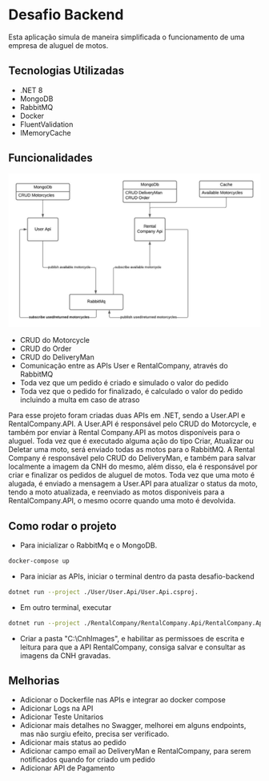 # Desafio Backend
 Esta aplicação simula de maneira simplificada o funcionamento de uma empresa de aluguel de motos.

## Tecnologias Utilizadas
- .NET 8
- MongoDB
- RabbitMQ
- Docker
- FluentValidation
- IMemoryCache

## Funcionalidades
![Arquitetura](./Desafio-backend.jpeg)
- CRUD do Motorcycle
- CRUD do Order
- CRUD do DeliveryMan
- Comunicação entre as APIs User e RentalCompany, através do RabbitMQ
- Toda vez que um pedido é criado e simulado o valor do pedido
- Toda vez que o pedido for finalizado, é calculado o valor do pedido incluindo a multa em caso de atraso

Para esse projeto foram criadas duas APIs em .NET, sendo a User.API e RentalCompany.API.
A User.API é responsável pelo CRUD do Motorcycle, e também por enviar à Rental Company.API as motos disponíveis para o aluguel. Toda vez que é executado alguma ação do tipo Criar, Atualizar ou Deletar uma moto, será enviado todas as motos para o RabbitMQ.
A Rental Company é responsável pelo CRUD do DeliveryMan, e também para salvar localmente a imagem da CNH do mesmo, além disso, ela é responsável por criar e finalizar os pedidos de aluguel de motos. Toda vez que uma moto é alugada, é enviado a mensagem a User.API para atualizar o status da moto, tendo a moto atualizada, e reenviado as motos disponiveis para a RentalCompany.API, o mesmo ocorre quando uma moto é devolvida.

## Como rodar o projeto

- Para inicializar o RabbitMq e o MongoDB.
``` bash
docker-compose up
```

- Para iniciar as APIs, iniciar o terminal dentro da pasta desafio-backend
```bash
dotnet run --project ./User/User.Api/User.Api.csproj.
```
- Em outro terminal, executar
```bash
dotnet run --project ./RentalCompany/RentalCompany.Api/RentalCompany.Api.csproj
```

- Criar a pasta "C:\CnhImages", e habilitar as permissoes de escrita e leitura para que a API RentalCompany, consiga salvar e consultar as imagens da CNH gravadas.


## Melhorias

- Adicionar o Dockerfile nas APIs e integrar ao docker compose
- Adicionar Logs na API
- Adicionar Teste Unitarios
- Adicionar mais detalhes no Swagger, melhorei em alguns endpoints, mas não surgiu efeito, precisa ser verificado.
- Adicionar mais status ao pedido
- Adicionar campo email ao DeliveryMan e RentalCompany, para serem notificados quando for criado um pedido
- Adicionar API de Pagamento
